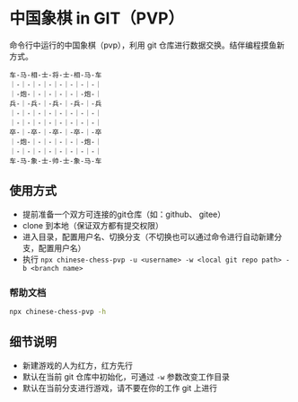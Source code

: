 # 中国象棋 in GIT（PVP）

命令行中运行的中国象棋（pvp），利用 git 仓库进行数据交换。结伴编程摸鱼新方式。

```
车-马-相-士-将-士-相-马-车
｜-｜-｜-｜-｜-｜-｜-｜-｜
｜-炮-｜-｜-｜-｜-｜-炮-｜
兵-｜-兵-｜-兵-｜-兵-｜-兵
｜-｜-｜-｜-｜-｜-｜-｜-｜
｜-｜-｜-｜-｜-｜-｜-｜-｜
卒-｜-卒-｜-卒-｜-卒-｜-卒
｜-炮-｜-｜-｜-｜-｜-炮-｜
｜-｜-｜-｜-｜-｜-｜-｜-｜
车-马-象-士-帅-士-象-马-车
```

## 使用方式

* 提前准备一个双方可连接的git仓库（如：github、 gitee）
* clone 到本地（保证双方都有提交权限）
* 进入目录，配置用户名、切换分支（不切换也可以通过命令进行自动新建分支，配置用户名）
* 执行 `npx chinese-chess-pvp -u <username> -w <local git repo path> -b <branch name>`

### 帮助文档
```sh
npx chinese-chess-pvp -h
```

## 细节说明
* 新建游戏的人为红方，红方先行
* 默认在当前 git 仓库中初始化，可通过 `-w` 参数改变工作目录
* 默认在当前分支进行游戏，请不要在你的工作 git 上进行
